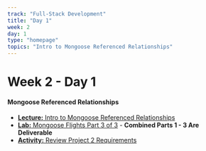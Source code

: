 ```yaml
---
track: "Full-Stack Development"
title: "Day 1"
week: 2
day: 1
type: "homepage"
topics: "Intro to Mongoose Referenced Relationships"
---
```


# Week 2 - Day 1

#### Mongoose Referenced Relationships
- [**Lecture:** Intro to Mongoose Referenced Relationships](/full-stack-development/week-2/day-1/lecture-materials/intro-to-mongoose-referenced-relationships/)
- [**Lab:** Mongoose Flights Part 3 of 3](/full-stack-development/week-2/day-1/labs/mongoose-flights-part-3/) - **Combined Parts 1 - 3 Are Deliverable**
- [**Activity:** Review Project 2 Requirements](/unit-projects/unit-two-project-requirements)
